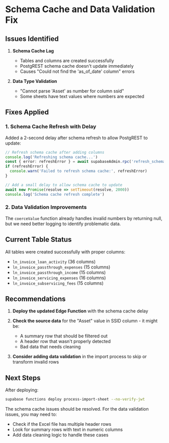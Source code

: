 # Schema Cache and Data Validation Fix

## Issues Identified

1. **Schema Cache Lag**
   - Tables and columns are created successfully
   - PostgREST schema cache doesn't update immediately
   - Causes "Could not find the 'as_of_date' column" errors

2. **Data Type Validation**
   - "Cannot parse 'Asset' as number for column ssid"
   - Some sheets have text values where numbers are expected

## Fixes Applied

### 1. Schema Cache Refresh with Delay
Added a 2-second delay after schema refresh to allow PostgREST to update:
```typescript
// Refresh schema cache after adding columns
console.log('Refreshing schema cache...')
const { error: refreshError } = await supabaseAdmin.rpc('refresh_schema_cache')
if (refreshError) {
  console.warn('Failed to refresh schema cache:', refreshError)
}

// Add a small delay to allow schema cache to update
await new Promise(resolve => setTimeout(resolve, 2000))
console.log('Schema cache refresh complete')
```

### 2. Data Validation Improvements
The `coerceValue` function already handles invalid numbers by returning null, but we need better logging to identify problematic data.

## Current Table Status

All tables were created successfully with proper columns:
- `ln_invoice_loan_activity` (36 columns)
- `ln_invoice_passthrough_expenses` (15 columns)
- `ln_invoice_passthrough_income` (15 columns)
- `ln_invoice_servicing_expenses` (16 columns)
- `ln_invoice_subservicing_fees` (15 columns)

## Recommendations

1. **Deploy the updated Edge Function** with the schema cache delay
2. **Check the source data** for the "Asset" value in SSID column - it might be:
   - A summary row that should be filtered out
   - A header row that wasn't properly detected
   - Bad data that needs cleaning

3. **Consider adding data validation** in the import process to skip or transform invalid rows

## Next Steps

After deploying:
```bash
supabase functions deploy process-import-sheet --no-verify-jwt
```

The schema cache issues should be resolved. For the data validation issues, you may need to:
- Check if the Excel file has multiple header rows
- Look for summary rows with text in numeric columns
- Add data cleaning logic to handle these cases